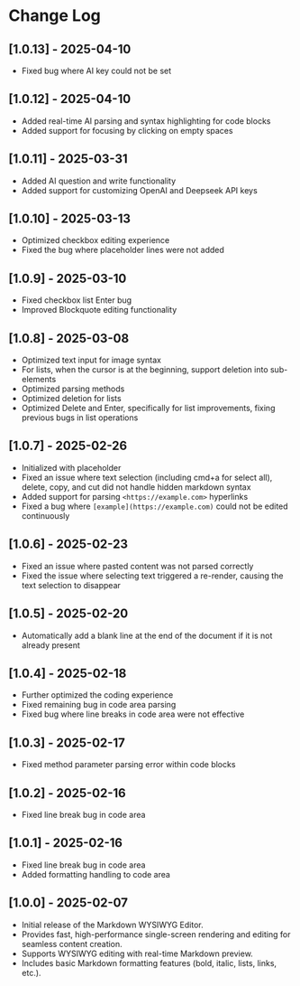 # Change Log

## [1.0.13] - 2025-04-10

- Fixed bug where AI key could not be set

## [1.0.12] - 2025-04-10

- Added real-time AI parsing and syntax highlighting for code blocks
- Added support for focusing by clicking on empty spaces

## [1.0.11] - 2025-03-31

- Added AI question and write functionality
- Added support for customizing OpenAI and Deepseek API keys

## [1.0.10] - 2025-03-13

- Optimized checkbox editing experience
- Fixed the bug where placeholder lines were not added

## [1.0.9] - 2025-03-10

- Fixed checkbox list Enter bug
- Improved Blockquote editing functionality

## [1.0.8] - 2025-03-08

- Optimized text input for image syntax
- For lists, when the cursor is at the beginning, support deletion into sub-elements
- Optimized parsing methods
- Optimized deletion for lists
- Optimized Delete and Enter, specifically for list improvements, fixing previous bugs in list operations

## [1.0.7] - 2025-02-26

- Initialized with placeholder
- Fixed an issue where text selection (including cmd+a for select all), delete, copy, and cut did not handle hidden markdown syntax
- Added support for parsing `<https://example.com>` hyperlinks
- Fixed a bug where `[example](https://example.com)` could not be edited continuously

## [1.0.6] - 2025-02-23

- Fixed an issue where pasted content was not parsed correctly
- Fixed the issue where selecting text triggered a re-render, causing the text selection to disappear

## [1.0.5] - 2025-02-20

- Automatically add a blank line at the end of the document if it is not already present

## [1.0.4] - 2025-02-18

- Further optimized the coding experience
- Fixed remaining bug in code area parsing
- Fixed bug where line breaks in code area were not effective

## [1.0.3] - 2025-02-17

- Fixed method parameter parsing error within code blocks

## [1.0.2] - 2025-02-16

- Fixed line break bug in code area

## [1.0.1] - 2025-02-16

- Fixed line break bug in code area
- Added formatting handling to code area

## [1.0.0] - 2025-02-07

- Initial release of the Markdown WYSIWYG Editor.
- Provides fast, high-performance single-screen rendering and editing for seamless content creation.
- Supports WYSIWYG editing with real-time Markdown preview.
- Includes basic Markdown formatting features (bold, italic, lists, links, etc.).